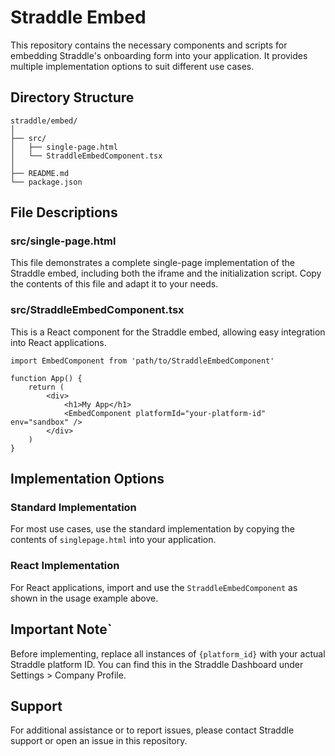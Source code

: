 # Straddle Embed

This repository contains the necessary components and scripts for embedding Straddle's onboarding form into your application. It provides multiple implementation options to suit different use cases.

## Directory Structure

```
straddle/embed/
│
├── src/
│   ├── single-page.html
│   └── StraddleEmbedComponent.tsx
│
├── README.md
└── package.json
```

## File Descriptions

### src/single-page.html

This file demonstrates a complete single-page implementation of the Straddle embed, including both the iframe and the initialization script. Copy the contents of this file and adapt it to your needs.

### src/StraddleEmbedComponent.tsx

This is a React component for the Straddle embed, allowing easy integration into React applications.

```tsx
import EmbedComponent from 'path/to/StraddleEmbedComponent'

function App() {
    return (
        <div>
            <h1>My App</h1>
            <EmbedComponent platformId="your-platform-id" env="sandbox" />
        </div>
    )
}
```

## Implementation Options

### Standard Implementation

For most use cases, use the standard implementation by copying the contents of `singlepage.html` into your application.

### React Implementation

For React applications, import and use the `StraddleEmbedComponent` as shown in the usage example above.

## Important Note`

Before implementing, replace all instances of `{platform_id}` with your actual Straddle platform ID. You can find this in the Straddle Dashboard under Settings > Company Profile.

## Support

For additional assistance or to report issues, please contact Straddle support or open an issue in this repository.
